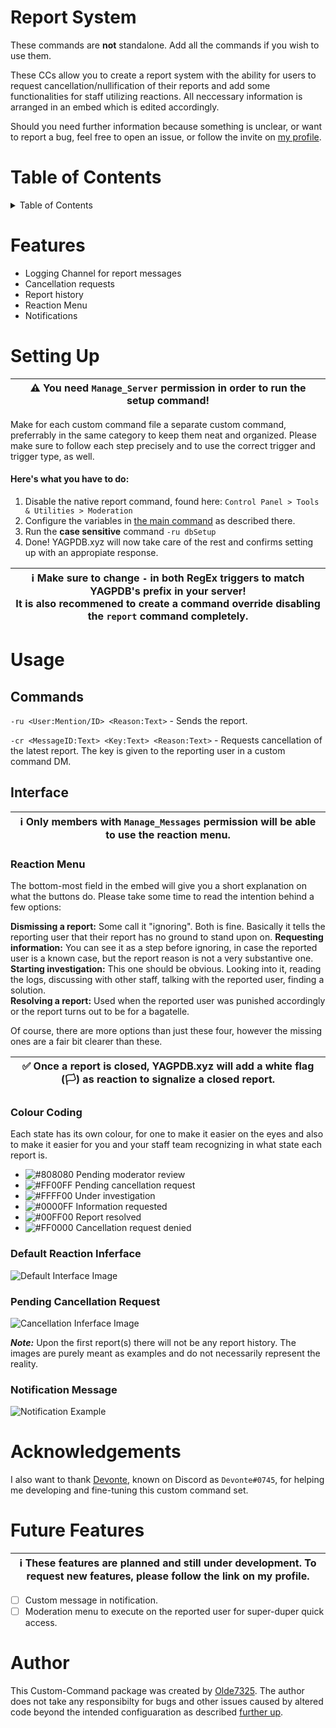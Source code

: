 # Report System
These commands are **not** standalone. Add all the commands if you wish to use them.

These CCs allow you to create a report system with the ability for users to request cancellation/nullification of their reports and add some functionalities for staff utilizing reactions.
All neccessary information is arranged in an embed which is edited accordingly.

Should you need further information because something is unclear, or want to report a bug, feel free to open an issue, or follow the invite on [my profile](https://github.com/Olde7325).

# Table of Contents
<details>
<summary>Table of Contents</summary>

* [Features](#Features)
* [Setting Up](#Setting-Up)
* [Usage](#Usage)
    * [Interface](#Interface)
        * [Reaction Menu](#Reaction-Menu)
        * [Colour Coding](#Colour-Coding)
        * [Default Reaction Inferface](#Default-Reaction-Inferface)
        * [Pending Cancellation Request](#Pending-Cancellation-Request)
        * [Notification Message](#Notification-Message)
* [Acknowledgements](#Acknowledgements)
* [Future Features](#Future-Features)
* [Author](#Author)
</details>

# Features
* Logging Channel for report messages
* Cancellation requests
* Report history
* Reaction Menu
* Notifications

# Setting Up
| ⚠ You need `Manage_Server` permission in order to run the setup command! |
| --- |

Make for each custom command file a separate custom command, preferrably in the same category to keep them neat and organized. Please make sure to follow each step precisely and to use the correct trigger and trigger type, as well.

#### Here's what you have to do:
1. Disable the native report command, found here: `Control Panel > Tools & Utilities > Moderation`
2. Configure the variables in [the main command](customReport.go.tmpl) as described there.
4. Run the **case sensitive** command `-ru dbSetup`
5. Done! YAGPDB.xyz will now take care of the rest and confirms setting up with an appropiate response.  

| ℹ Make sure to change `-` in both RegEx triggers to match YAGPDB's prefix in your server!<br/>It is also recommened to create a command override disabling the `report` command completely. |
| --- |

# Usage
## Commands
`-ru <User:Mention/ID> <Reason:Text>` - Sends the report. 

`-cr <MessageID:Text> <Key:Text> <Reason:Text>` - Requests cancellation of the latest report. The key is given to the reporting user in a custom command DM.

## Interface
| ℹ Only members with `Manage_Messages` permission will be able to use the reaction menu. |
| --- |

### Reaction Menu
The bottom-most field in the embed will give you a short explanation on what the buttons do.
Please take some time to read the intention behind a few options:

**Dismissing a report:** Some call it "ignoring". Both is fine. Basically it tells the reporting user that their report has no ground to stand upon on.
**Requesting information:** You can see it as a step before ignoring, in case the reported user is a known case, but the report reason is not a very substantive one.  
**Starting investigation:** This one should be obvious. Looking into it, reading the logs, discussing with other staff, talking with the reported user, finding a solution.  
**Resolving a report:** Used when the reported user was punished accordingly or the report turns out to be for a bagatelle.

Of course, there are more options than just these four, however the missing ones are a fair bit clearer than these.

| ✅ Once a report is closed, YAGPDB.xyz will add a white flag (🏳️) as reaction to signalize a closed report. |
| --- |

### Colour Coding
Each state has its own colour, for one to make it easier on the eyes and also to make it easier for you and your staff team recognizing in what state each report is.

* ![#808080](https://cdn.discordapp.com/attachments/767771719720632350/793546124903317554/000000.png) Pending moderator review
* ![#FF00FF](https://cdn.discordapp.com/attachments/767771719720632350/793546157316898857/000000.png) Pending cancellation request 
* ![#FFFF00](https://cdn.discordapp.com/attachments/767771719720632350/793546178070446140/000000.png) Under investigation 
* ![#0000FF](https://cdn.discordapp.com/attachments/767771719720632350/793546199532699678/000000.png) Information requested
* ![#00FF00](https://cdn.discordapp.com/attachments/767771719720632350/793546218068115486/000000.png) Report resolved 
* ![#FF0000](https://cdn.discordapp.com/attachments/767771719720632350/793546237483024394/000000.png) Cancellation request denied


### Default Reaction Inferface
![Default Interface Image](https://cdn.discordapp.com/attachments/767771719720632350/787880054238740530/unknown.png)

### Pending Cancellation Request
![Cancellation Inferface Image](https://cdn.discordapp.com/attachments/767771719720632350/787880387141304350/unknown.png)

***Note:*** Upon the first report(s) there will not be any report history. The images are purely meant as examples and do not necessarily represent the reality.

### Notification Message
![Notification Example](https://cdn.discordapp.com/attachments/767771719720632350/793107470993588254/unknown.png)

# Acknowledgements
I also want to thank [Devonte](https://github.com/NaruDevnote), known on Discord as `Devonte#0745`, for helping me developing and fine-tuning this custom command set.

# Future Features
| ℹ These features are planned and still under development. To request new features, please follow the link on my profile. |
| --- |

- [ ] Custom message in notification.
- [ ] Moderation menu to execute on the reported user for super-duper quick access.

# Author
This Custom-Command package was created by [Olde7325](https://github.com/Olde7325).
The author does not take any responsibilty for bugs and other issues caused by altered code beyond the intended configuaration as described [further up](#Setting-Up).
